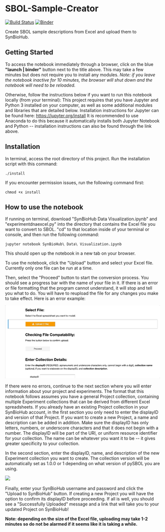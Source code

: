 # SBOL-Sample-Creator

[![Build Status](https://travis-ci.org/TASBE/SBOL-Sample-Creator.svg?branch=master)](https://travis-ci.org/TASBE/SBOL-Sample-Creator) [![Binder](https://mybinder.org/badge_logo.svg)](https://mybinder.org/v2/gh/TASBE/SBOL-Sample-Creator/master?filepath=SynBioHub%20Data%20Visualization.ipynb)

Create SBOL sample descriptions from Excel and upload them to SynBioHub.

## Getting Started
To access the notebook immediately through a browser, click on the blue **"launch | binder"** button next to the title above. This may take a few minutes but does not require you to install any modules.
*Note: if you leave the notebook inactive for 10 minutes, the browser will shut down and the notebook will need to be reloaded.*


Otherwise, follow the instructions below if you want to run this notebook locally (from your terminal):
This project requires that you have Jupyter and Python 3 installed on your computer, as well as some additional modules and libraries that are detailed below.
Installation instructions for Jupyter can be found here: https://jupyter.org/install
It is recommended to use Anaconda to do this because it automatically installs both Jupyter Notebook and Python -- installation instructions can also be found through the link above.

## Installation
In terminal, access the root directory of this project. Run the installation script with this command:
```
./install
```
If you encounter permission issues, run the following command first:
```
chmod +x install
```
## How to use the notebook
If running on terminal, download "SynBioHub Data Visualization.ipynb" and "experimentdnaexcel.py" into the directory that contains the Excel file you want to convert to SBOL.
"cd" to that location inside of your terminal or console, and then run the following command:
```
jupyter notebook SynBioHub\ Data\ Visualization.ipynb
```
This should open up the notebook in a new tab on your browser. 

To use the notebook, click the "Upload" button and select your Excel file. Currently only one file can be run at a time.

Then, select the "Proceed" button to start the conversion process. You should see a progress bar with the name of your file in it. If there is an error or file formatting that the program cannot understand, it will stop and tell you what to do. 
You will have to reupload the file for any changes you make to take effect. Here is an error example:

![](img/errorexample.gif)

If there were no errors, continue to the next section where you will enter information about your project and experiments. The format that this notebook follows assumes you have a general Project collection, containing multiple Experiment collections that can be derived from different Excel spreadsheets. 
If you already have an existing Project collection in your SynBioHub account, in the first section you only need to enter the displayID and version of that Project. If you want to create a new Project, a name and description can be added in addition. Make sure the displayID has only letters, numbers, or underscore characters and that it does not begin with a number. The displayID will be part of the URI, or uniform resource identifier for your collection.
The name can be whatever you want it to be -- it gives greater specificity to your collection.

In the second section, enter the displayID, name, and description of the new Experiment collection you want to create. The collection version will be automatically set as 1.0.0 or 1 depending on what version of pySBOL you are using.

![](img/HowToUse.gif)

Finally, enter your SynBioHub username and password and click the "Upload to SynBioHub" button. If creating a new Project you will have the option to confirm its displayID before proceeding. If all is well, you should see a "Successfully Uploaded" message and a link that will take you to your updated Project on SynBioHub!

**Note: depending on the size of the Excel file, uploading may take 1-2 minutes so do not be alarmed if it seems like it is taking a while.**

